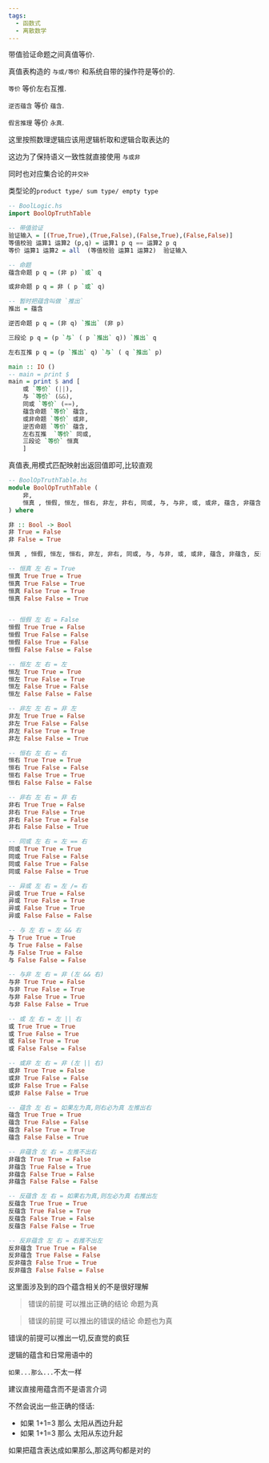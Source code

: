 ```yaml
---
tags:
  - 函数式
  - 离散数学
---
```



带值验证命题之间真值等价.

真值表构造的 `与或/等价` 和系统自带的操作符是等价的.

`等价` 等价左右互推.

`逆否蕴含` 等价 `蕴含`.

`假言推理` 等价 `永真`.

这里按照数理逻辑应该用逻辑析取和逻辑合取表达的

这边为了保持语义一致性就直接使用 `与或非`

同时也对应集合论的`并交补`

类型论的`product type/ sum type/ empty type`


```haskell
-- BoolLogic.hs
import BoolOpTruthTable

-- 带值验证
验证输入 = [(True,True),(True,False),(False,True),(False,False)]
等值校验 运算1 运算2 (p,q) = 运算1 p q == 运算2 p q
等价 运算1 运算2 = all  (等值校验 运算1 运算2)  验证输入

-- 命题
蕴含命题 p q = (非 p) `或` q 

或非命题 p q = 非 ( p `或` q)

-- 暂时把蕴含叫做 `推出`
推出 = 蕴含

逆否命题 p q = (非 q) `推出` (非 p)

三段论 p q = (p `与` ( p `推出` q)) `推出` q

左右互推 p q = (p `推出` q) `与` ( q `推出` p)

main :: IO ()
-- main = print $ 
main = print $ and [
    或 `等价` (||),
    与 `等价` (&&),
    同或 `等价` (==),
    蕴含命题 `等价` 蕴含,
    或非命题 `等价` 或非,
    逆否命题 `等价` 蕴含,
    左右互推  `等价` 同或,
    三段论 `等价` 恒真
    ] 

```


真值表,用模式匹配映射出返回值即可,比较直观

```haskell
-- BoolOpTruthTable.hs
module BoolOpTruthTable (
    非,
    恒真 , 恒假, 恒左, 恒右, 非左, 非右, 同或, 与, 与非, 或, 或非, 蕴含, 非蕴含, 反蕴含, 反非蕴含
) where

非 :: Bool -> Bool
非 True = False
非 False = True

恒真 , 恒假, 恒左, 恒右, 非左, 非右, 同或, 与, 与非, 或, 或非, 蕴含, 非蕴含, 反蕴含, 反非蕴含 :: Bool -> Bool -> Bool

-- 恒真 左 右 = True
恒真 True True = True
恒真 True False = True
恒真 False True = True
恒真 False False = True


-- 恒假 左 右 = False
恒假 True True = False
恒假 True False = False
恒假 False True = False
恒假 False False = False

-- 恒左 左 右 = 左
恒左 True True = True
恒左 True False = True
恒左 False True = False
恒左 False False = False

-- 非左 左 右 = 非 左
非左 True True = False
非左 True False = False
非左 False True = True
非左 False False = True

-- 恒右 左 右 = 右
恒右 True True = True
恒右 True False = False
恒右 False True = True
恒右 False False = False

-- 非右 左 右 = 非 右
非右 True True = False
非右 True False = True
非右 False True = False
非右 False False = True

-- 同或 左 右 = 左 == 右
同或 True True = True
同或 True False = False
同或 False True = False
同或 False False = True

-- 异或 左 右 = 左 /= 右
异或 True True = False
异或 True False = True
异或 False True = True
异或 False False = False

-- 与 左 右 = 左 && 右
与 True True = True
与 True False = False
与 False True = False
与 False False = False

-- 与非 左 右 = 非 (左 && 右)
与非 True True = False
与非 True False = True
与非 False True = True
与非 False False = True

-- 或 左 右 = 左 || 右
或 True True = True
或 True False = True
或 False True = True
或 False False = False

-- 或非 左 右 = 非 (左 || 右)
或非 True True = False
或非 True False = False
或非 False True = False
或非 False False = True

-- 蕴含 左 右 = 如果左为真,则右必为真 左推出右
蕴含 True True = True
蕴含 True False = False
蕴含 False True = True
蕴含 False False = True

-- 非蕴含 左 右 = 左推不出右
非蕴含 True True = False
非蕴含 True False = True
非蕴含 False True = False
非蕴含 False False = False

-- 反蕴含 左 右 = 如果右为真,则左必为真 右推出左
反蕴含 True True = True
反蕴含 True False = True
反蕴含 False True = False
反蕴含 False False = True

-- 反非蕴含 左 右 = 右推不出左
反非蕴含 True True = False
反非蕴含 True False = False
反非蕴含 False True = True
反非蕴含 False False = False
```

这里面涉及到的四个蕴含相关的不是很好理解

> 错误的前提 可以推出正确的结论 
命题为真

> 错误的前提 可以推出的错误的结论
命题也为真

错误的前提可以推出一切,反直觉的疯狂

逻辑的蕴含和日常用语中的 

`如果...那么...`不太一样

建议直接用蕴含而不是语言介词

不然会说出一些正确的怪话:

- 如果 1+1=3 那么 太阳从西边升起
- 如果 1+1=3 那么 太阳从东边升起

如果把蕴含表达成如果那么,那这两句都是对的